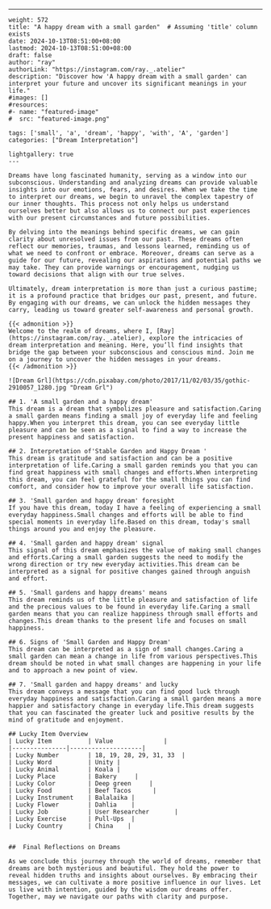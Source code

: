 ---
    weight: 572
    title: "A happy dream with a small garden"  # Assuming 'title' column exists
    date: 2024-10-13T08:51:00+08:00
    lastmod: 2024-10-13T08:51:00+08:00
    draft: false
    author: "ray"
    authorLink: "https://instagram.com/ray._.atelier"
    description: "Discover how 'A happy dream with a small garden' can interpret your future and uncover its significant meanings in your life."
    #images: []
    #resources:
    #- name: "featured-image"
    #  src: "featured-image.png"
    
    tags: ['small', 'a', 'dream', 'happy', 'with', 'A', 'garden']
    categories: ["Dream Interpretation"]
    
    lightgallery: true
    ---
    
    Dreams have long fascinated humanity, serving as a window into our subconscious. Understanding and analyzing dreams can provide valuable insights into our emotions, fears, and desires. When we take the time to interpret our dreams, we begin to unravel the complex tapestry of our inner thoughts. This process not only helps us understand ourselves better but also allows us to connect our past experiences with our present circumstances and future possibilities.
    
    By delving into the meanings behind specific dreams, we can gain clarity about unresolved issues from our past. These dreams often reflect our memories, traumas, and lessons learned, reminding us of what we need to confront or embrace. Moreover, dreams can serve as a guide for our future, revealing our aspirations and potential paths we may take. They can provide warnings or encouragement, nudging us toward decisions that align with our true selves.
    
    Ultimately, dream interpretation is more than just a curious pastime; it is a profound practice that bridges our past, present, and future. By engaging with our dreams, we can unlock the hidden messages they carry, leading us toward greater self-awareness and personal growth.
    
    {{< admonition >}}
    Welcome to the realm of dreams, where I, [Ray](https://instagram.com/ray._.atelier), explore the intricacies of dream interpretation and meaning. Here, you’ll find insights that bridge the gap between your subconscious and conscious mind. Join me on a journey to uncover the hidden messages in your dreams.
    {{< /admonition >}}
    
    ![Dream Grl](https://cdn.pixabay.com/photo/2017/11/02/03/35/gothic-2910057_1280.jpg "Dream Grl")
    
    ## 1. 'A small garden and a happy dream'
    This dream is a dream that symbolizes pleasure and satisfaction.Caring a small garden means finding a small joy of everyday life and feeling happy.When you interpret this dream, you can see everyday little pleasure and can be seen as a signal to find a way to increase the present happiness and satisfaction.
    
    ## 2. Interpretation of'Stable Garden and Happy Dream '
    This dream is gratitude and satisfaction and can be a positive interpretation of life.Caring a small garden reminds you that you can find great happiness with small changes and efforts.When interpreting this dream, you can feel grateful for the small things you can find comfort, and consider how to improve your overall life satisfaction.
    
    ## 3. 'Small garden and happy dream' foresight
    If you have this dream, today I have a feeling of experiencing a small everyday happiness.Small changes and efforts will be able to find special moments in everyday life.Based on this dream, today's small things around you and enjoy the pleasure.
    
    ## 4. 'Small garden and happy dream' signal
    This signal of this dream emphasizes the value of making small changes and efforts.Caring a small garden suggests the need to modify the wrong direction or try new everyday activities.This dream can be interpreted as a signal for positive changes gained through anguish and effort.
    
    ## 5. 'Small gardens and happy dreams' means
    This dream reminds us of the little pleasure and satisfaction of life and the precious values to be found in everyday life.Caring a small garden means that you can realize happiness through small efforts and changes.This dream thanks to the present life and focuses on small happiness.
    
    ## 6. Signs of 'Small Garden and Happy Dream'
    This dream can be interpreted as a sign of small changes.Caring a small garden can mean a change in life from various perspectives.This dream should be noted in what small changes are happening in your life and to approach a new point of view.
    
    ## 7. 'Small garden and happy dreams' and lucky
    This dream conveys a message that you can find good luck through everyday happiness and satisfaction.Caring a small garden means a more happier and satisfactory change in everyday life.This dream suggests that you can fascinated the greater luck and positive results by the mind of gratitude and enjoyment.
    
    ## Lucky Item Overview
    | Lucky Item          | Value              |
    |---------------|--------------------|
    | Lucky Number        | 18, 19, 28, 29, 31, 33  |
    | Lucky Word          | Unity |
    | Lucky Animal        | Koala |
    | Lucky Place         | Bakery     |
    | Lucky Color         | Deep green     |
    | Lucky Food          | Beef Tacos      |
    | Lucky Instrument    | Balalaika |
    | Lucky Flower        | Dahlia    |
    | Lucky Job           | User Researcher       |
    | Lucky Exercise      | Pull-Ups  |
    | Lucky Country       | China    |
    
    
    ##  Final Reflections on Dreams
    
    As we conclude this journey through the world of dreams, remember that dreams are both mysterious and beautiful. They hold the power to reveal hidden truths and insights about ourselves. By embracing their messages, we can cultivate a more positive influence in our lives. Let us live with intention, guided by the wisdom our dreams offer. Together, may we navigate our paths with clarity and purpose.
    